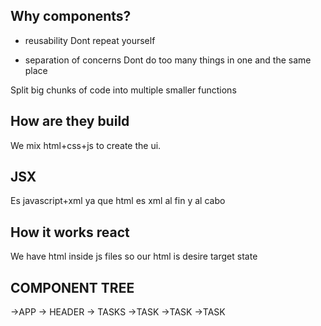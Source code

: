 ## Why components?
- reusability
Dont repeat yourself

- separation of concerns
Dont do too many things in one and the same place

Split big chunks of code into multiple smaller functions

## How are they build

We mix html+css+js to create the ui.

## JSX
Es javascript+xml ya que html es xml al fin y al cabo

## How it works react
We have html inside js files so our html is desire target state

## COMPONENT TREE

->APP
     -> HEADER
     -> TASKS
             ->TASK
             ->TASK
             ->TASK